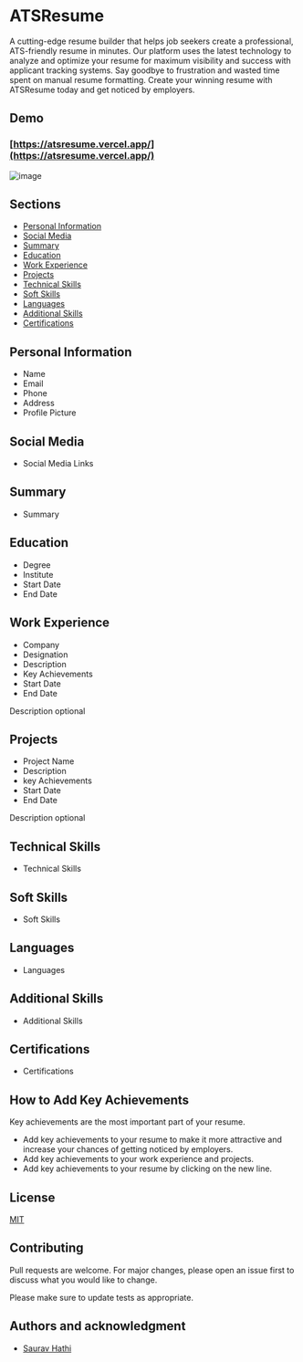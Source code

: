 # ATSResume

A cutting-edge resume builder that helps job seekers create a professional, ATS-friendly resume in minutes. Our platform uses the latest technology to analyze and optimize your resume for maximum visibility and success with applicant tracking systems. Say goodbye to frustration and wasted time spent on manual resume formatting. Create your winning resume with ATSResume today and get noticed by employers.

## Demo

### [https://atsresume.vercel.app/](https://atsresume.vercel.app/)
![image](https://user-images.githubusercontent.com/61316762/217786259-b2160de7-ed12-4a15-957f-c9076862ad29.png)

## Sections

- [Personal Information](#personal-information)
- [Social Media](#social-media)
- [Summary](#summary)
- [Education](#education)
- [Work Experience](#work-experience)
- [Projects](#projects)
- [Technical Skills](#technical-skills)
- [Soft Skills](#soft-skills)
- [Languages](#languages)
- [Additional Skills](#additional-skills)
- [Certifications](#certifications)

## Personal Information

- Name
- Email
- Phone
- Address
- Profile Picture

## Social Media

- Social Media Links

## Summary

- Summary

## Education

- Degree
- Institute
- Start Date
- End Date

## Work Experience

- Company
- Designation
- Description
- Key Achievements
- Start Date
- End Date

Description optional

## Projects

- Project Name
- Description
- key Achievements
- Start Date
- End Date

Description optional

## Technical Skills

- Technical Skills

## Soft Skills

- Soft Skills

## Languages

- Languages

## Additional Skills

- Additional Skills

## Certifications

- Certifications

## How to Add Key Achievements

Key achievements are the most important part of your resume. 

- Add key achievements to your resume to make it more attractive and increase your chances of getting noticed by employers.
- Add key achievements to your work experience and projects.
- Add key achievements to your resume by clicking on the new line.


## License

[MIT](https://github.com/sauravhathi/atsresume/blob/main/LICENSE.md)

## Contributing

Pull requests are welcome. For major changes, please open an issue first to discuss what you would like to change.

Please make sure to update tests as appropriate.

## Authors and acknowledgment

- [Saurav Hathi](https://github.com/sauravhathi)
